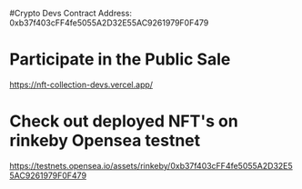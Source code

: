 #Crypto Devs Contract Address:
0xb37f403cFF4fe5055A2D32E55AC9261979F0F479


# Participate in the Public Sale 
https://nft-collection-devs.vercel.app/


# Check out deployed NFT's on rinkeby Opensea testnet
https://testnets.opensea.io/assets/rinkeby/0xb37f403cFF4fe5055A2D32E55AC9261979F0F479